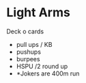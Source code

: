 # Light Arms

Deck o cards
- pull ups / KB
- pushups
- burpees
- HSPU /2 round up
- *Jokers are 400m run